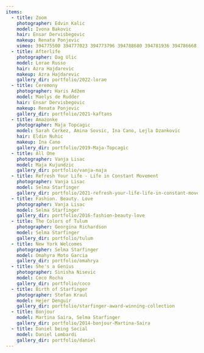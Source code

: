 ```yaml
---
items:
  - title: Zoom
    photographer: Edvin Kalic
    model: Ivona Bakovic
    hair: Ensar Dervisbegovic
    makeup: Renata Ponjevic
    vimeo: 394775500 394777023 394773796 394788680 394781936 394786668 394787789
  - title: Afterlife
    photographer: Dag Ulic
    model: Lorae Russo
    hair: Azra Hajdarevic
    makeup: Azra Hajdarevic
    gallery_dir: portfolio/2022-lorae
  - title: Ceremony
    photographer: Haris Adžem
    model: Maelys de Rudder
    hair: Ensar Dervisbegovic
    makeup: Renata Ponjevic
    gallery_dir: portfolio/2021-kaftans
  - title: Amazonke
    photographer: Maja Topcagic
    model: Sarah Cerkez, Amina Sovsic, Ina Cano, Lejla Dzankovic
    hair: Eldin Nuhic
    makeup: Ina Cano
    gallery_dir: portfolio/2019-Maja-Topcagic
  - title: All One
    photographer: Vanja Lisac
    model: Maja Kujundzic
    gallery_dir: portfolio/vanja-maja
  - title: Refresh Your Life - Life in Constant Movement
    photographer: Vanja Lisac
    model: Selma Starfinger
    gallery_dir: portfolio/2021-refresh-your-life-life-in-constant-movement
  - title: Fashion. Beauty. Love
    photographer: Vanja Lisac
    model: Selma Starfinger
    gallery_dir: portfolio/2016-fashion-beauty-love
  - title: The Colors of Tulum
    photographer: Georgina Richardson
    model: Selma Starfinger
    gallery_dir: portfolio/tulum
  - title: New York Welcomes
    photographer: Selma Starfinger
    model: Omahyra Moto Garcia
    gallery_dir: portfolio/omahrya
  - title: She's a Genius
    photographer: Sinisha Nisevic
    model: Coco Rocha
    gallery_dir: portfolio/coco
  - title: Birth of Starfinger
    photographer: Stefan Kraul
    model: Hejer Denguir
    gallery_dir: portfolio/starfinger-award-winning-collection
  - title: Bonjour
    model: Martina Saira, Selma Starfinger
    gallery_dir: portfolio/2014-bonjour-Martina-Saira
  - title: Daniel being Social
    model: Daniel Lombardi
    gallery_dir: portfolio/daniel
---
```

